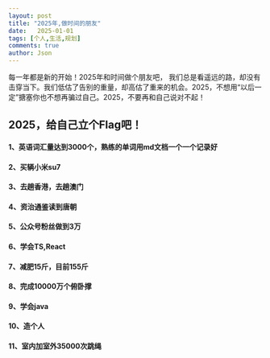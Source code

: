 ```yaml
---
layout: post
title: "2025年,做时间的朋友"
date:   2025-01-01
tags: [个人,生活,规划]
comments: true
author: Json
---
```

每一年都是新的开始！2025年和时间做个朋友吧， 我们总是看遥远的路，却没有击穿当下。我们低估了告别的重量，却高估了重来的机会。2025，不想用“以后一定”搪塞你也不想再骗过自己。2025，不要再和自己说对不起！

<!-- more -->

## 2025，给自己立个Flag吧！

#### 1、英语词汇量达到3000个，熟练的单词用md文档一个一个记录好

#### 2、买辆小米su7

#### 3、去趟香港，去趟澳门

#### 4、资治通鉴读到唐朝

#### 5、公众号粉丝做到3万

#### 6、学会TS,React

#### 7、减肥15斤，目前155斤

#### 8、完成10000万个俯卧撑

#### 9、学会java

#### 10、造个人

#### 11、室内加室外35000次跳绳

